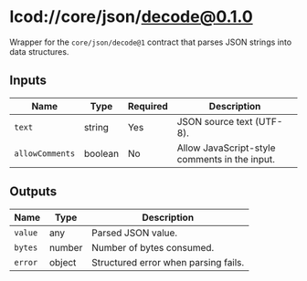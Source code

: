 # lcod://core/json/decode@0.1.0

Wrapper for the `core/json/decode@1` contract that parses JSON strings into data
structures.

## Inputs

| Name | Type | Required | Description |
| ---- | ---- | -------- | ----------- |
| `text` | string | Yes | JSON source text (UTF-8). |
| `allowComments` | boolean | No | Allow JavaScript-style comments in the input. |

## Outputs

| Name | Type | Description |
| ---- | ---- | ----------- |
| `value` | any | Parsed JSON value. |
| `bytes` | number | Number of bytes consumed. |
| `error` | object | Structured error when parsing fails. |
